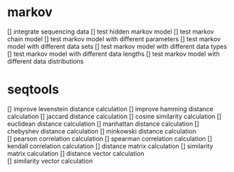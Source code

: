  
 
# markov
[] integrate sequencing data 
[] test hidden markov model 
[] test markov chain model 
[] test markov model with different parameters 
[] test markov model with different data sets 
[] test markov model with different data types 
[] test markov model with different data lengths 
[] test markov model with different data distributions

# seqtools
[]  improve levenstein distance calculation 
[]  improve hamming distance calculation 
[]  jaccard distance calculation 
[]  cosine similarity calculation 
[]  euclidean distance calculation 
[]  manhattan distance calculation 
[]  chebyshev distance calculation 
[]  minkowski distance calculation  
[]  pearson correlation calculation 
[]  spearman correlation calculation 
[]  kendall correlation calculation 
[]  distance matrix calculation 
[]  similarity matrix calculation 
[]  distance vector calculation  
[]  similarity vector calculation



